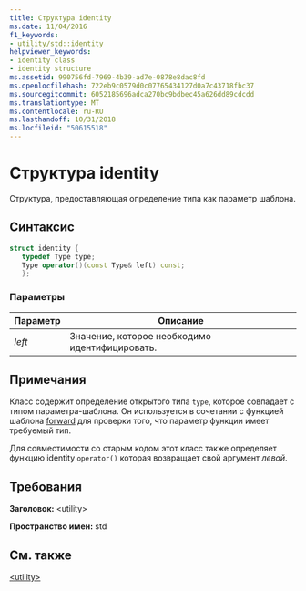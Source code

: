 ```yaml
---
title: Структура identity
ms.date: 11/04/2016
f1_keywords:
- utility/std::identity
helpviewer_keywords:
- identity class
- identity structure
ms.assetid: 990756fd-7969-4b39-ad7e-0878e8dac8fd
ms.openlocfilehash: 722eb9c0579d0c07765434127d0a7c43718fbc37
ms.sourcegitcommit: 6052185696adca270bc9bdbec45a626dd89cdcdd
ms.translationtype: MT
ms.contentlocale: ru-RU
ms.lasthandoff: 10/31/2018
ms.locfileid: "50615518"
---
```

# <a name="identity-structure"></a>Структура identity

Структура, предоставляющая определение типа как параметр шаблона.

## <a name="syntax"></a>Синтаксис

```cpp
struct identity {
   typedef Type type;
   Type operator()(const Type& left) const;
   };
```

### <a name="parameters"></a>Параметры

|Параметр|Описание|
|---------------|-----------------|
|*left*|Значение, которое необходимо идентифицировать.|

## <a name="remarks"></a>Примечания

Класс содержит определение открытого типа `type`, которое совпадает с типом параметра-шаблона. Он используется в сочетании с функцией шаблона [forward](../standard-library/utility-functions.md#forward) для проверки того, что параметр функции имеет требуемый тип.

Для совместимости со старым кодом этот класс также определяет функцию identity `operator()` которая возвращает свой аргумент *левой*.

## <a name="requirements"></a>Требования

**Заголовок:** \<utility>

**Пространство имен:** std

## <a name="see-also"></a>См. также

[\<utility>](../standard-library/utility.md)<br/>
